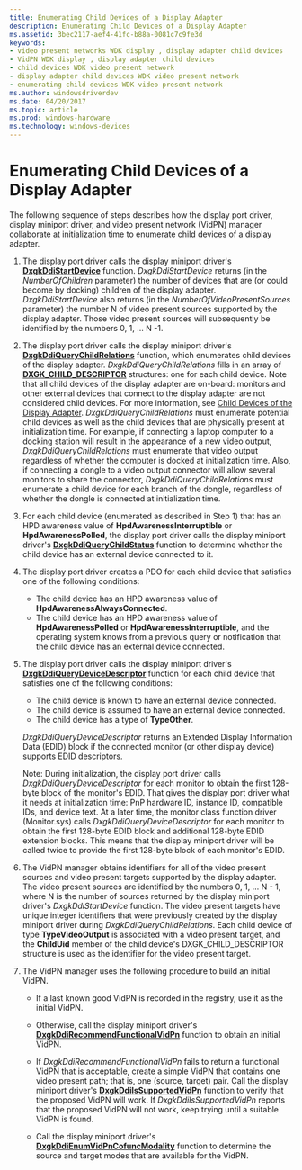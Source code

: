 ```yaml
---
title: Enumerating Child Devices of a Display Adapter
description: Enumerating Child Devices of a Display Adapter
ms.assetid: 3bec2117-aef4-41fc-b88a-0081c7c9fe3d
keywords:
- video present networks WDK display , display adapter child devices
- VidPN WDK display , display adapter child devices
- child devices WDK video present network
- display adapter child devices WDK video present network
- enumerating child devices WDK video present network
ms.author: windowsdriverdev
ms.date: 04/20/2017
ms.topic: article
ms.prod: windows-hardware
ms.technology: windows-devices
---
```


# Enumerating Child Devices of a Display Adapter


The following sequence of steps describes how the display port driver, display miniport driver, and video present network (VidPN) manager collaborate at initialization time to enumerate child devices of a display adapter.

1.  The display port driver calls the display miniport driver's [**DxgkDdiStartDevice**](https://msdn.microsoft.com/library/windows/hardware/ff560775) function. *DxgkDdiStartDevice* returns (in the *NumberOfChildren* parameter) the number of devices that are (or could become by docking) children of the display adapter. *DxgkDdiStartDevice* also returns (in the *NumberOfVideoPresentSources* parameter) the number N of video present sources supported by the display adapter. Those video present sources will subsequently be identified by the numbers 0, 1, ... N -1.

2.  The display port driver calls the display miniport driver's [**DxgkDdiQueryChildRelations**](https://msdn.microsoft.com/library/windows/hardware/ff559750) function, which enumerates child devices of the display adapter. *DxgkDdiQueryChildRelations* fills in an array of [**DXGK\_CHILD\_DESCRIPTOR**](https://msdn.microsoft.com/library/windows/hardware/ff561001) structures: one for each child device. Note that all child devices of the display adapter are on-board: monitors and other external devices that connect to the display adapter are not considered child devices. For more information, see [Child Devices of the Display Adapter](child-devices-of-the-display-adapter.md). *DxgkDdiQueryChildRelations* must enumerate potential child devices as well as the child devices that are physically present at initialization time. For example, if connecting a laptop computer to a docking station will result in the appearance of a new video output, *DxgkDdiQueryChildRelations* must enumerate that video output regardless of whether the computer is docked at initialization time. Also, if connecting a dongle to a video output connector will allow several monitors to share the connector, *DxgkDdiQueryChildRelations* must enumerate a child device for each branch of the dongle, regardless of whether the dongle is connected at initialization time.

3.  For each child device (enumerated as described in Step 1) that has an HPD awareness value of **HpdAwarenessInterruptible** or **HpdAwarenessPolled**, the display port driver calls the display miniport driver's [**DxgkDdiQueryChildStatus**](https://msdn.microsoft.com/library/windows/hardware/ff559754) function to determine whether the child device has an external device connected to it.

4.  The display port driver creates a PDO for each child device that satisfies one of the following conditions:
    -   The child device has an HPD awareness value of **HpdAwarenessAlwaysConnected**.
    -   The child device has an HPD awareness value of **HpdAwarenessPolled** or **HpdAwarenessInterruptible**, and the operating system knows from a previous query or notification that the child device has an external device connected.

5.  The display port driver calls the display miniport driver's [**DxgkDdiQueryDeviceDescriptor**](https://msdn.microsoft.com/library/windows/hardware/ff559761) function for each child device that satisfies one of the following conditions:

    -   The child device is known to have an external device connected.
    -   The child device is assumed to have an external device connected.
    -   The child device has a type of **TypeOther**.

    *DxgkDdiQueryDeviceDescriptor* returns an Extended Display Information Data (EDID) block if the connected monitor (or other display device) supports EDID descriptors.

    Note: During initialization, the display port driver calls *DxgkDdiQueryDeviceDescriptor* for each monitor to obtain the first 128-byte block of the monitor's EDID. That gives the display port driver what it needs at initialization time: PnP hardware ID, instance ID, compatible IDs, and device text. At a later time, the monitor class function driver (Monitor.sys) calls *DxgkDdiQueryDeviceDescriptor* for each monitor to obtain the first 128-byte EDID block and additional 128-byte EDID extension blocks. This means that the display miniport driver will be called twice to provide the first 128-byte block of each monitor's EDID.

6.  The VidPN manager obtains identifiers for all of the video present sources and video present targets supported by the display adapter. The video present sources are identified by the numbers 0, 1, ... N - 1, where N is the number of sources returned by the display miniport driver's *DxgkDdiStartDevice* function. The video present targets have unique integer identifiers that were previously created by the display miniport driver during *DxgkDdiQueryChildRelations*. Each child device of type **TypeVideoOutput** is associated with a video present target, and the **ChildUid** member of the child device's DXGK\_CHILD\_DESCRIPTOR structure is used as the identifier for the video present target.

7.  The VidPN manager uses the following procedure to build an initial VidPN.
    -   If a last known good VidPN is recorded in the registry, use it as the initial VidPN.

    -   Otherwise, call the display miniport driver's [**DxgkDdiRecommendFunctionalVidPn**](https://msdn.microsoft.com/library/windows/hardware/ff559775) function to obtain an initial VidPN.

    -   If *DxgkDdiRecommendFunctionalVidPn* fails to return a functional VidPN that is acceptable, create a simple VidPN that contains one video present path; that is, one (source, target) pair. Call the display miniport driver's [**DxgkDdiIsSupportedVidPn**](https://msdn.microsoft.com/library/windows/hardware/ff559684) function to verify that the proposed VidPN will work. If *DxgkDdiIsSupportedVidPn* reports that the proposed VidPN will not work, keep trying until a suitable VidPN is found.

    -   Call the display miniport driver's [**DxgkDdiEnumVidPnCofuncModality**](https://msdn.microsoft.com/library/windows/hardware/ff559649) function to determine the source and target modes that are available for the VidPN.

 

 





